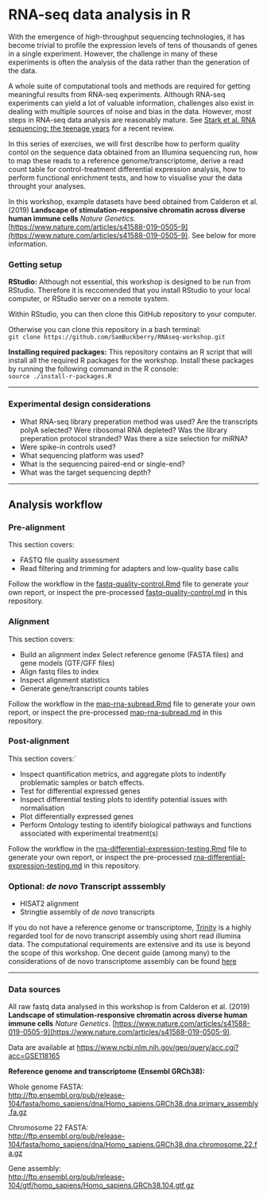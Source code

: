 # RNA-seq data analysis in R

With the emergence of high-throughput sequencing technologies, it has become trivial to profile the expression levels of tens of thousands of genes in a single experiment. However, the challenge in many of these experiments is often the analysis of the data rather than the generation of the data.

A whole suite of computational tools and methods are required for getting meaningful results from RNA-seq experiments. Although RNA-seq experiments can yield a lot of valuable information, challenges also exist in dealing with multiple sources of noise and bias in the data. However, most steps in RNA-seq data analysis are reasonably mature. See [Stark et al. RNA sequencing: the teenage years](https://www.nature.com/articles/s41576-019-0150-2) for a recent review.

In this series of exercises, we will first describe how to perform quality contol on the sequence data obtained from an Illumina sequencing run, how to map these reads to a reference genome/transcriptome, derive a read count table for control-treatment differential expression analysis, how to perform functional enrichment tests, and how to visualise your the data throught your analyses.

In this workshop, example datasets have beed obtained from Calderon et al. (2019) **Landscape of stimulation-responsive chromatin across diverse human immune cells** _Nature Genetics_. [https://www.nature.com/articles/s41588-019-0505-9](https://www.nature.com/articles/s41588-019-0505-9). See below for more information.  

### Getting setup

**RStudio:** Although not essential, this workshop is designed to be run from RStudio. Therefore it is reccomended that you install RStudio to your local computer, or RStudio server on a remote system.  

Within RStudio, you can then clone this GitHub repository to your computer. 

Otherwise you can clone this repository in a bash terminal:  
`git clone https://github.com/SamBuckberry/RNAseq-workshop.git`

**Installing required packages:** This repository contains an R script that will install all the required R packages for the workshop. Install these packages by running the following command in the R console:  
`source ./install-r-packages.R`

---

### Experimental design considerations
- What RNA-seq library preperation method was used? Are the transcripts polyA selected? Were ribosomal RNA depleted? Was the library preperation protocol stranded? Was there a size selection for miRNA?
- Were spike-in controls used?
- What sequencing platform was used?
- What is the sequencing paired-end or single-end?
- What was the target sequencing depth?

---

## Analysis workflow

### Pre-alignment
This section covers:

- FASTQ file quality assessment
- Read filtering and trimming for adapters and low-quality base calls

Follow the workflow in the [fastq-quality-control.Rmd](fastq-quality-control.Rmd) file to generate your own report, or inspect the pre-processed [fastq-quality-control.md](fastq-quality-control.md) in this repository. 

### Alignment 
This section covers:

- Build an alignment index Select reference genome (FASTA files) and gene models (GTF/GFF files)
- Align fastq files to index
- Inspect alignment statistics
- Generate gene/transcript counts tables

Follow the workflow in the [map-rna-subread.Rmd](map-rna-subread.Rmd) file to generate your own report, or inspect the pre-processed [map-rna-subread.md](map-rna-subread.md) in this repository. 

### Post-alignment
This section covers:`

- Inspect quantification metrics, and aggregate plots to indentify problematic samples or batch effects. 
- Test for differential expressed genes
- Inspect differential testing plots to identify potential issues with normalisation
- Plot differentially expressed genes 
- Perform Ontology testing to identify biological pathways and functions associated with experimental treatment(s) 

Follow the workflow in the [rna-differential-expression-testing.Rmd](rna-differential-expression-testing.Rmd) file to generate your own report, or inspect the pre-processed [rna-differential-expression-testing.md](rna-differential-expression-testing.md) in this repository. 

### Optional: _de novo_ Transcript asssembly
- HISAT2 alignment 
- Stringtie assembly of _de novo_ transcripts


If you do not have a reference genome or transcriptome, [Trinity](https://github.com/trinityrnaseq/trinityrnaseq/wiki) is a highly regarded tool for de novo transcript assembly using short read illumina data. The computational requirements are extensive and its use is beyond the scope of this workshop. One decent guide (among many) to the considerations of de novo transcriptome assembly can be found [here](https://informatics.fas.harvard.edu/best-practices-for-de-novo-transcriptome-assembly-with-trinity.html) 

---

### Data sources
All raw fastq data analysed in this workshop is from Calderon et al. (2019) **Landscape of stimulation-responsive chromatin across diverse human immune cells** _Nature Genetics_. [https://www.nature.com/articles/s41588-019-0505-9](https://www.nature.com/articles/s41588-019-0505-9). 

Data are available at https://www.ncbi.nlm.nih.gov/geo/query/acc.cgi?acc=GSE118165


**Reference genome and transcriptome (Ensembl GRCh38):**

Whole genome FASTA:  
http://ftp.ensembl.org/pub/release-104/fasta/homo_sapiens/dna/Homo_sapiens.GRCh38.dna.primary_assembly.fa.gz

Chromosome 22 FASTA:  
http://ftp.ensembl.org/pub/release-104/fasta/homo_sapiens/dna/Homo_sapiens.GRCh38.dna.chromosome.22.fa.gz

Gene assembly:  
http://ftp.ensembl.org/pub/release-104/gtf/homo_sapiens/Homo_sapiens.GRCh38.104.gtf.gz
